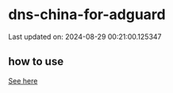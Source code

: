 # dns-china-for-adguard

Last updated on: 2024-08-29 00:21:00.125347

## how to use

[See here](https://github.com/AdguardTeam/AdGuardHome/wiki/Configuration#upstreams-from-file)